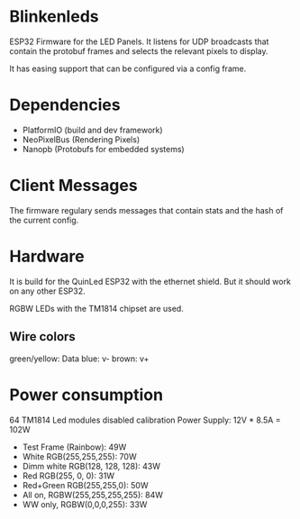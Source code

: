 # Blinkenleds

ESP32 Firmware for the LED Panels. It listens for UDP broadcasts that contain the protobuf frames and selects the relevant pixels to display.

It has easing support that can be configured via a config frame.

# Dependencies

* PlatformIO (build and dev framework)
* NeoPixelBus (Rendering Pixels)
* Nanopb (Protobufs for embedded systems)

# Client Messages
The firmware regulary sends messages that contain stats and the hash of the current config.

# Hardware
It is build for the QuinLed ESP32 with the ethernet shield. But it should work on any other ESP32.

RGBW LEDs with the TM1814 chipset are used.

## Wire colors 
green/yellow: Data
blue: v-
brown: v+

# Power consumption

64 TM1814 Led modules
disabled calibration
Power Supply: 12V * 8.5A = 102W

* Test Frame (Rainbow): 49W
* White RGB(255,255,255): 70W
* Dimm white RGB(128, 128, 128): 43W
* Red RGB(255, 0, 0): 31W
* Red+Green RGB(255,255,0): 50W
* All on, RGBW(255,255,255,255): 84W
* WW only, RGBW(0,0,0,255): 33W
